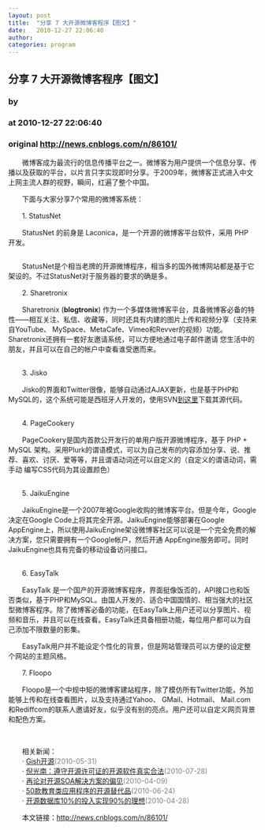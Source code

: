 ```yaml
---
layout: post
title:  "分享 7 大开源微博客程序【图文】"
date:   2010-12-27 22:06:40
author: 
categories: program
---
```


## 分享 7 大开源微博客程序【图文】
### by 
### at 2010-12-27 22:06:40
### original <http://news.cnblogs.com/n/86101/>

<p>　　微博客成为最流行的信息传播平台之一。微博客为用户提供一个信息分享、传播以及获取的平台，以片言只字实现即时分享。于2009年，微博客正式进入中文上网主流人群的视野，瞬间，红遍了整个中国。</p>
<p>　　下面与大家分享7个常用的微博客系统：</p>
<p>　　1. StatusNet</p>
<p>　　StatusNet 的前身是 Laconica，是一个开源的微博客平台软件，采用 PHP 开发。</p>
<p><img style="display:block;margin-left:auto;margin-right:auto" src="http://pic003.cnblogs.com/2010/157064/201012/2010122721595397.png" alt=""></p>
<p>　　StatusNet是个相当老牌的开源微博程序，相当多的国外微博网站都是基于它架设的。不过StatusNet对于服务器的要求的确是多。</p>
<p>　　2. Sharetronix</p>
<p>　　Sharetronix (<strong>blogtronix</strong>) 作为一个多媒体微博客平台，具备微博客必备的特性——相互关注、私信、收藏等，同时还具有内建的图片上传和视频分享（支持来自YouTube、 MySpace、MetaCafe、Vimeo和Revver的视频）功能。Sharetronix还拥有一套好友邀请系统，可以方便地通过电子邮件邀请 您生活中的朋友，并且可以在自己的帐户中查看谁受邀而来。</p>
<p><img style="display:block;margin-left:auto;margin-right:auto" src="http://pic003.cnblogs.com/2010/157064/201012/2010122722001477.gif" alt=""></p>
<p>　　3. Jisko</p>
<p>　　Jisko的界面和Twitter很像，能够自动通过AJAX更新，也是基于PHP和MySQL的，这个系统可能是西班牙人开发的，使用SVN<a href="http://jisko.org/">到这里</a>下载其源代码。</p>
<p><img style="display:block;margin-left:auto;margin-right:auto" src="http://pic003.cnblogs.com/2010/157064/201012/2010122722003083.png" alt=""></p>
<p>　　4. PageCookery</p>
<p>　　PageCookery是国内首款公开发行的单用户版开源微博程序，基于 PHP + MySQL 架构。采用Plurk的谓语模式，可以为自己发布的内容添加分享、说、推荐、喜欢、讨厌、爱等等，并且谓语动词还可以自定义的（自定义的谓语动词，需手动 编写CSS代码为其设置颜色）</p>
<p><img style="display:block;margin-left:auto;margin-right:auto" src="http://pic003.cnblogs.com/2010/157064/201012/2010122722004811.jpg" alt=""></p>
<p>　　5. JaikuEngine</p>
<p>　　JaikuEngine是一个2007年被Google收购的微博客平台。但是今年，Google决定在Google Code上将其完全开源。JaikuEngine能够部署在Google AppEngine上，所以使用JaikuEngine架设微博客社区可以说是一个完全免费的解决方案，您只需要拥有一个Google帐户，然后开通 AppEngine服务即可。同时JaikuEngine也具有完备的移动设备访问接口。</p>
<p><img style="display:block;margin-left:auto;margin-right:auto" src="http://pic003.cnblogs.com/2010/157064/201012/2010122722010158.jpg" alt=""></p>
<p>　　6. EasyTalk</p>
<p>　　EasyTalk 是一个国产的开源微博客程序，界面挺像饭否的，API接口也和饭否类似，基于PHP和MySQL。由国人开发的、适合中国国情的、相当强大的社区型微博客程序。除了微博客必备的功能，在EasyTalk上用户还可以分享图片、视频和音乐，并且可以在线查看。EasyTalk还具备相册功能，每位用户都可以为自己添加不限数量的影集。</p>
<p>　　EasyTalk用户并不能设定个性化的背景，但是网站管理员可以方便的设定整个网站的主题风格。</p>
<p><img style="display:block;margin-left:auto;margin-right:auto" src="http://pic003.cnblogs.com/2010/157064/201012/2010122722012583.jpg" alt="">　　7. Floopo</p>
<p>　　Floopo是一个中规中矩的微博客建站程序，除了模仿所有Twitter功能，外加能够上传和在线查看图片，以及支持通过Yahoo、 GMail、Hotmail、 Mail.com和Rediffcom的联系人邀请好友，似乎没有别的亮点。用户还可以自定义网页背景和配色方案。</p>
<p><img style="display:block;margin-left:auto;margin-right:auto" src="http://pic003.cnblogs.com/2010/157064/201012/2010122722014764.jpg" alt=""></p><p><br>　　相关新闻：<br>　　· <a href="http://news.cnblogs.com/n/65343/">Gish开源</a><span style="color:gray">(2010-05-31)</span><br>　　· <a href="http://news.cnblogs.com/n/69493/">倪光南：遵守开源许可证的开源软件真实合法</a><span style="color:gray">(2010-07-28)</span><br>　　· <a href="http://news.cnblogs.com/n/61164/">再论对开源SOA解决方案的偏见</a><span style="color:gray">(2010-04-09)</span><br>　　· <a href="http://news.cnblogs.com/n/66881/">50款教育类应用程序的开源替代品</a><span style="color:gray">(2010-06-24)</span><br>　　· <a href="http://news.cnblogs.com/n/63026/">开源数据库10%的投入实现90%的理想</a><span style="color:gray">(2010-04-28)</span><br></p><p>　　本文链接：<a href="http://news.cnblogs.com/n/86101/">http://news.cnblogs.com/n/86101/</a></p><img src="http://news.cnblogs.com/news/rssclick.aspx?id=86101" width="1" height="1" alt="">
